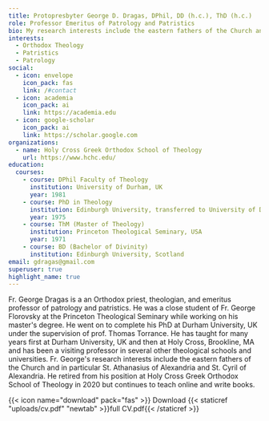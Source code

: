 ```yaml
---
title: Protopresbyter George D. Dragas, DPhil, DD (h.c.), ThD (h.c.)
role: Professor Emeritus of Patrology and Patristics
bio: My research interests include the eastern fathers of the Church and in particular St. Athanasius of Alexandria and St. Cyril of Alexandria
interests:
  - Orthodox Theology
  - Patristics
  - Patrology
social:
  - icon: envelope
    icon_pack: fas
    link: /#contact
  - icon: academia
    icon_pack: ai
    link: https://academia.edu
  - icon: google-scholar
    icon_pack: ai
    link: https://scholar.google.com
organizations:
  - name: Holy Cross Greek Orthodox School of Theology
    url: https://www.hchc.edu/
education:
  courses:
    - course: DPhil Faculty of Theology
      institution: University of Durham, UK
      year: 1981
    - course: PhD in Theology
      institution: Edinburgh University, transferred to University of Durham, UK
      year: 1975
    - course: ThM (Master of Theology)
      institution: Princeton Theological Seminary, USA
      year: 1971
    - course: BD (Bachelor of Divinity)
      institution: Edinburgh University, Scotland
email: gdragas@gmail.com
superuser: true
highlight_name: true
---
```

Fr. George Dragas is a an Orthodox priest, theologian, and emeritus professor of patrology and patristics. He was a close student of Fr. George Florovsky at the Princeton Theological Seminary while working on his master's degree. He went on to complete his PhD at Durham University, UK under the supervision of prof. Thomas Torrance. He has taught for many years first at Durham University, UK and then at Holy Cross, Brookline, MA and has been a visiting professor in several other theological schools and universities. Fr. George's  research interests include the eastern fathers of the Church and in particular St. Athanasius of Alexandria and St. Cyril of Alexandria. He retired from his position at Holy Cross Greek Orthodox School of Theology in 2020 but continues to teach online and write books.

{{< icon name="download" pack="fas" >}} Download {{< staticref "uploads/cv.pdf" "newtab" >}}full CV.pdf{{< /staticref >}}